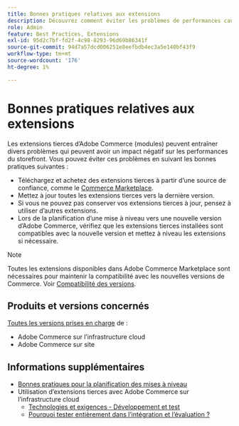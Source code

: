 ```yaml
---
title: Bonnes pratiques relatives aux extensions
description: Découvrez comment éviter les problèmes de performances causés par les extensions tierces d’Adobe Commerce.
role: Admin
feature: Best Practices, Extensions
exl-id: 95d2c7bf-fd2f-4c98-8293-96d69b86341f
source-git-commit: 94d7a57dcd006251e8eefbdb4ec3a5e140bf43f9
workflow-type: tm+mt
source-wordcount: '176'
ht-degree: 1%

---
```


# Bonnes pratiques relatives aux extensions

Les extensions tierces d’Adobe Commerce (modules) peuvent entraîner divers problèmes qui peuvent avoir un impact négatif sur les performances du storefront. Vous pouvez éviter ces problèmes en suivant les bonnes pratiques suivantes :

- Téléchargez et achetez des extensions tierces à partir d’une source de confiance, comme le [Commerce Marketplace](https://marketplace.magento.com/extensions.html).
- Mettez à jour toutes les extensions tierces vers la dernière version.
- Si vous ne pouvez pas conserver vos extensions tierces à jour, pensez à utiliser d’autres extensions.
- Lors de la planification d’une mise à niveau vers une nouvelle version d’Adobe Commerce, vérifiez que les extensions tierces installées sont compatibles avec la nouvelle version et mettez à niveau les extensions si nécessaire.

>[!NOTE]
>
> Toutes les extensions disponibles dans Adobe Commerce Marketplace sont nécessaires pour maintenir la compatibilité avec les nouvelles versions de Commerce. Voir [Compatibilité des versions](https://developer.adobe.com/commerce/marketplace/guides/sellers/compatibility/releases/).

## Produits et versions concernés

[Toutes les versions prises en charge](../../../release/versions.md) de :

- Adobe Commerce sur l’infrastructure cloud
- Adobe Commerce sur site

## Informations supplémentaires

- [Bonnes pratiques pour la planification des mises à niveau](../../../upgrade/prepare/best-practices.md)
- Utilisation d’extensions tierces avec Adobe Commerce sur l’infrastructure cloud
   - [Technologies et exigences - Développement et test](https://devdocs.magento.com/cloud/requirements/cloud-requirements.html#cloud-req-devtest)
   - [Pourquoi tester entièrement dans l’intégration et l’évaluation ?](https://devdocs.magento.com/cloud/live/live.html#whytest)
